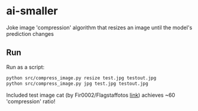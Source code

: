# ai-smaller

Joke image 'compression' algorithm that resizes an image until the model's prediction changes

## Run

Run as a script:

```bash
python src/compress_image.py resize test.jpg testout.jpg
python src/compress_image.py jpg test.jpg testout.jpg
```

Included test image cat (by Fir0002/Flagstaffotos
[link](https://commons.wikimedia.org/wiki/File:Cat03.jpg)) achieves ~60
'compression' ratio!
